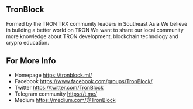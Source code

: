 ## TronBlock
Formed by the TRON TRX community leaders in Southeast Asia 
We believe in building a better world on TRON
We want to share our local community more knowledge about TRON development, 
blockchain technology and crypro education. 

## For More Info
 * Homepage  https://tronblock.ml/
 * Facebook  https://www.facebook.com/groups/TronBlock/
 * Twitter  https://twitter.com/TronBlock
 * Telegram community  https://t.me/
 * Medium  https://medium.com/@TronBlock
